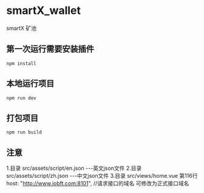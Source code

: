 # smartX_wallet
smartX 矿池

## 第一次运行需要安装插件
```
npm install
```

## 本地运行项目
```
npm run dev
```

## 打包项目
```
npm run build
```

## 注意 
  1.目录 src/assets/script/en.json ---英文json文件
  2.目录 src/assets/script/zh.json ---中文json文件
  3.目录 src/views/home.vue  第116行  host: "http://www.iobft.com:8101", //请求接口的域名 可修改为正式接口域名
